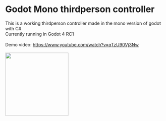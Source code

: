 # Godot Mono thirdperson controller
This is a working thirdperson controller made in the mono version of godot with C# <br>
Currently running in Godot 4 RC1<br>
<br>
Demo video: https://www.youtube.com/watch?v=qTzU90Vj3Nw<br>
<br>
<img width="200px" src="https://raw.githubusercontent.com/vaporvee/gd-mono-thirdpersoncontroller/master/icon.png">
